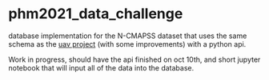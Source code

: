 # phm2021_data_challenge

database implementation for the N-CMAPSS dataset that uses the same schema as the [uav project](https://github.com/darrahts/uavTestbed) (with some improvements) with a python api. 

Work in progress, should have the api finished on oct 10th, and short jupyter notebook that will input all of the data into the database.
